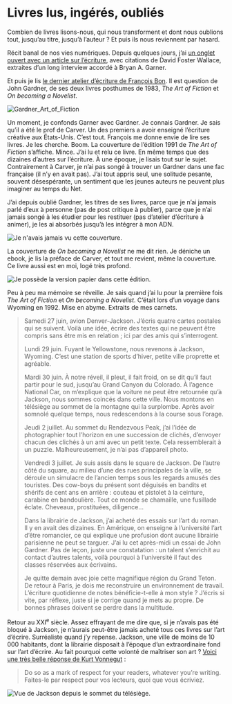 # Livres lus, ingérés, oubliés

Combien de livres lisons-nous, qui nous transforment et dont nous oublions tout, jusqu’au titre, jusqu’à l’auteur ? Et puis ils nous reviennent par hasard.<span id="more-36705"></span>

Récit banal de nos vies numériques. Depuis quelques jours, j’ai [un onglet ouvert avec un article sur l’écriture](http://www.brainpickings.org/index.php/2014/08/11/david-foster-wallace-quack-this-way/), avec citations de David Foster Wallace, extraites d’un long interview accordé à Bryan A. Garner.

Et puis je lis [le dernier atelier d’écriture de François Bon](http://www.tierslivre.net/spip/spip.php?article4011). Il est question de John Gardner, de ses deux livres posthumes de 1983, *The Art of Fiction* et *On becoming a Novelist*.

![Gardner_Art_of_Fiction](https://tcrouzet.com/images_tc/2014/08/Gardner_Art_of_Fiction.jpg)

Un moment, je confonds Garner avec Gardner. Je connais Gardner. Je sais qu’il a été le prof de Carver. Un des premiers a avoir enseigné l’écriture créative aux États-Unis. C’est tout. François me donne envie de lire ses livres. Je les cherche. Boom. La couverture de l’édition 1991 de *The Art of Fiction* s’affiche. Mince. J’ai lu et relu ce livre. En même temps que des dizaines d’autres sur l’écriture. À une époque, je lisais tout sur le sujet. Contrairement à Carver, je n’ai pas songé à trouver un Gardner dans une fac française (il n’y en avait pas). J’ai tout appris seul, une solitude pesante, souvent désespérante, un sentiment que les jeunes auteurs ne peuvent plus imaginer au temps du Net.

J’ai depuis oublié Gardner, les titres de ses livres, parce que je n’ai jamais parlé d’eux à personne (pas de post critique à publier), parce que je n’ai jamais songé à les étudier pour les restituer (pas d’atelier d’écriture à animer), je les ai absorbés jusqu’à les intégrer à mon ADN.

![Je n'avais jamais vu cette couverture.](https://tcrouzet.com/images_tc/2014/08/becoming.jpg)

La couverture de *On becoming a Novelist* ne me dit rien. Je déniche un ebook, je lis la préface de Carver, et tout me revient, même la couverture. Ce livre aussi est en moi, logé très profond.

![Je possède la version papier dans cette édition.](https://tcrouzet.com/images_tc/2014/08/on-becoming-a-novelist.jpg)

Peu à peu ma mémoire se réveille. Je sais quand j’ai lu pour la première fois *The Art of Fiction* et *On becoming a Novelist*. C’était lors d’un voyage dans Wyoming en 1992. Mise en abyme. Extraits de mes carnets.

> Samedi 27 juin, avion Denver-Jackson. J’écris quatre cartes postales qui se suivent. Voilà une idée, écrire des textes qui ne peuvent être compris sans être mis en relation ; ici par des amis qui s’interrogent.
> 
> 
>  Lundi 29 juin. Fuyant le Yellowstone, nous revenons à Jackson, Wyoming. C’est une station de sports d’hiver, petite ville proprette et agréable.
> 
> 
>  Mardi 30 juin. À notre réveil, il pleut, il fait froid, on se dit qu’il faut partir pour le sud, jusqu’au Grand Canyon du Colorado. À l’agence National Car, on m’explique que la voiture ne peut être retournée qu’à Jackson, nous sommes coincés dans cette ville. Nous montons en télésiège au sommet de la montagne qui la surplombe. Après avoir somnolé quelque temps, nous redescendons à la course sous l’orage.
> 
> 
>  Jeudi 2 juillet. Au sommet du Rendezvous Peak, j’ai l’idée de photographier tout l’horizon en une succession de clichés, d’envoyer chacun des clichés à un ami avec un petit texte. Cela ressemblerait à un puzzle. Malheureusement, je n’ai pas d’appareil photo.
> 
> 
>  Vendredi 3 juillet. Je suis assis dans le square de Jackson. De l’autre côté du square, au milieu d’une des rues principales de la ville, se déroule un simulacre de l’ancien temps sous les regards amusés des touristes. Des cow-boys du présent sont déguisés en bandits et shérifs de cent ans en arrière : couteau et pistolet à la ceinture, carabine en bandoulière. Tout ce monde se chamaille, une fusillade éclate. Cheveaux, prostituées, diligence…
> 
> 
>  Dans la librairie de Jackson, j’ai acheté des essais sur l’art du roman. Il y en avait des dizaines. En Amérique, on enseigne à l’université l’art d’être romancier, ce qui explique une profusion dont aucune librairie parisienne ne peut se targuer. J’ai lu cet après-midi un essai de John Gardner. Pas de leçon, juste une constatation : un talent s’enrichit au contact d’autres talents, voilà pourquoi à l’université il faut des classes réservées aux écrivains.
> 
> 
>  Je quitte demain avec joie cette magnifique région du Grand Teton. De retour à Paris, je dois me reconstruire un environnement de travail. L’écriture quotidienne de notes bénéficie-t-elle à mon style ? J’écris si vite, par réflexe, juste si je corrige quand je mets au propre. De bonnes phrases doivent se perdre dans la multitude.

Retour au XXI<sup>e</sup> siècle. Assez effrayant de me dire que, si je n’avais pas été bloqué à Jackson, je n’aurais peut-être jamais acheté tous ces livres sur l’art d’écrire. Surréaliste quand j’y repense. Jackson, une ville de moins de 10 000 habitants, dont la librairie disposait à l’époque d’un extraordinaire fond sur l’art d’écrire. Au fait pourquoi cette volonté de maîtriser son art ? [Voici une très belle réponse de Kurt Vonnegut](http://www.brainpickings.org/index.php/2013/01/14/how-to-write-with-style-kurt-vonnegut/) :

> Do so as a mark of respect for your readers, whatever you’re writing. Faites-le par respect pour vos lecteurs, quoi que vous écriviez.

![Vue de Jackson depuis le sommet du télésiège.](https://tcrouzet.com/images_tc/2014/08/Jackson_from_snowking.jpg)